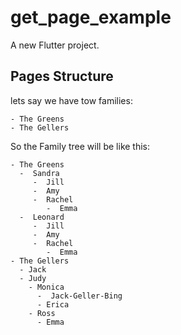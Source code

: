 # get_page_example

A new Flutter project.

## Pages Structure

lets say we have tow families:

    - The Greens
    - The Gellers

So the Family tree will be like this:

    - The Greens
      -  Sandra
         -  Jill 
         -  Amy
         -  Rachel
            -  Emma
      -  Leonard
         -  Jill 
         -  Amy
         -  Rachel
            -  Emma
    - The Gellers
      - Jack
      - Judy
        - Monica
          -  Jack-Geller-Bing 
          - Erica 
        - Ross
          - Emma

